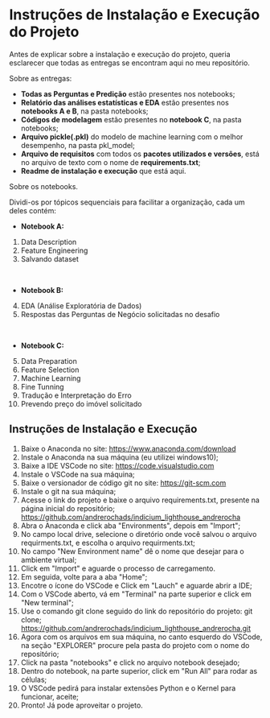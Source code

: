# Instruções de Instalação e Execução do Projeto

Antes de explicar sobre a instalação e execução do projeto, queria esclarecer que todas as entregas se encontram aqui no meu repositório.

Sobre as entregas:

- **Todas as Perguntas e Predição** estão presentes nos notebooks;
- **Relatório das análises estatísticas e EDA** estão presentes nos **notebooks A e B**, na pasta notebooks;
- **Códigos de modelagem** estão presentes no **notebook C**, na pasta notebooks;
- **Arquivo pickle(.pkl)** do modelo de machine learning com o melhor desempenho, na pasta pkl_model;
- **Arquivo de requisitos** com todos os **pacotes utilizados e versões**, está no arquivo de texto com o nome de **requirements.txt**;
- **Readme de instalação e execução** que está aqui.

Sobre os notebooks.

Dividi-os por tópicos sequenciais para facilitar a organização, cada um deles contém:

- **Notebook A:**


1. Data Description
2. Feature Engineering
3. Salvando dataset

<br>

- **Notebook B:**

4. EDA (Análise Exploratória de Dados)
5. Respostas das Perguntas de Negócio solicitadas no desafio

<br>

- **Notebook C:**

5. Data Preparation
6. Feature Selection
7. Machine Learning
8. Fine Tunning
9. Tradução e Interpretação do Erro
10. Prevendo preço do imóvel solicitado

## Instruções de Instalação e Execução

1. Baixe o Anaconda no site: https://www.anaconda.com/download
2. Instale o Anaconda na sua máquina (eu utilizei windows10);
3. Baixe a IDE VSCode no site: https://code.visualstudio.com
4. Instale o VSCode na sua máquina;
5. Baixe o versionador de código git no site: https://git-scm.com
6. Instale o git na sua máquina;
7. Acesse o link do projeto e baixe o arquivo requirements.txt, presente na página inicial do repositório; https://github.com/andrerochads/indicium_lighthouse_andrerocha
8. Abra o Anaconda e click aba "Environments", depois em "Import";
9. No campo local drive, selecione o diretório onde você salvou o arquivo requirments.txt, e escolha o arquivo requirments.txt;
10. No campo "New Environment name" dê o nome que desejar para o ambiente virtual;
11. Click em "Import" e aguarde o processo de carregamento.
12. Em seguida, volte para a aba "Home";
13. Encotre o ícone do VSCode e Click em "Lauch" e aguarde abrir a IDE;
14. Com o VSCode aberto, vá em "Terminal" na parte superior e click em "New terminal";
15. Use o comando git clone seguido do link do repositório do projeto: git clone; https://github.com/andrerochads/indicium_lighthouse_andrerocha.git
16. Agora com os arquivos em sua máquina, no canto esquerdo do VSCode, na seção "EXPLORER" procure pela pasta do projeto com o nome do repositório;
17. Click na pasta "notebooks" e click no arquivo notebook desejado;
18. Dentro do notebook, na parte superior, click em "Run All" para rodar as células;
19. O VSCode pedirá para instalar extensões Python e o Kernel para funcionar, aceite;
20. Pronto! Já pode aproveitar o projeto. 

